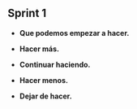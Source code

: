 ## Sprint 1

- **Que podemos empezar a hacer.**


- **Hacer más.**


- **Continuar haciendo.**


- **Hacer menos.**


- **Dejar de hacer.**